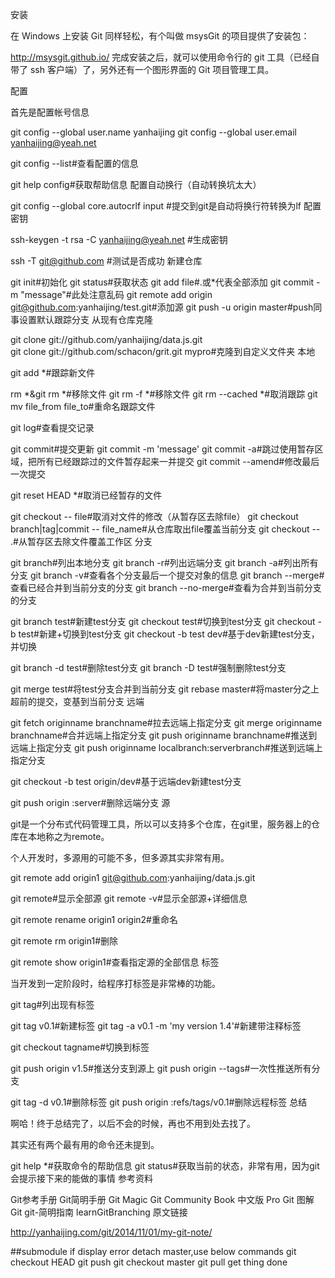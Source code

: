安装

在 Windows 上安装 Git 同样轻松，有个叫做 msysGit 的项目提供了安装包：

http://msysgit.github.io/
完成安装之后，就可以使用命令行的 git 工具（已经自带了 ssh 客户端）了，另外还有一个图形界面的 Git 项目管理工具。

配置

首先是配置帐号信息

git config --global user.name yanhaijing
git config --global user.email yanhaijing@yeah.net

git config --list#查看配置的信息

git help config#获取帮助信息
配置自动换行（自动转换坑太大）

git config --global core.autocrlf input #提交到git是自动将换行符转换为lf
配置密钥

ssh-keygen -t rsa -C yanhaijing@yeah.net #生成密钥

ssh -T git@github.com #测试是否成功
新建仓库

git init#初始化
git status#获取状态
git add file#.或*代表全部添加
git commit -m "message"#此处注意乱码
git remote add origin git@github.com:yanhaijing/test.git#添加源
git push -u origin master#push同事设置默认跟踪分支
从现有仓库克隆

git clone git://github.com/yanhaijing/data.js.git    
git clone git://github.com/schacon/grit.git mypro#克隆到自定义文件夹
本地

git add *#跟踪新文件

rm *&git rm *#移除文件
git rm -f *#移除文件
git rm --cached *#取消跟踪
git mv file_from file_to#重命名跟踪文件

git log#查看提交记录

git commit#提交更新
git commit -m 'message'
git commit -a#跳过使用暂存区域，把所有已经跟踪过的文件暂存起来一并提交
git commit --amend#修改最后一次提交

git reset HEAD *#取消已经暂存的文件

git checkout -- file#取消对文件的修改（从暂存区去除file）
git checkout branch|tag|commit -- file_name#从仓库取出file覆盖当前分支
git checkout -- .#从暂存区去除文件覆盖工作区
分支

git branch#列出本地分支
git branch -r#列出远端分支
git branch -a#列出所有分支
git branch -v#查看各个分支最后一个提交对象的信息
git branch --merge#查看已经合并到当前分支的分支
git branch --no-merge#查看为合并到当前分支的分支

git branch test#新建test分支
git checkout test#切换到test分支
git checkout -b test#新建+切换到test分支
git checkout -b test dev#基于dev新建test分支，并切换

git branch -d test#删除test分支
git branch -D test#强制删除test分支

git merge test#将test分支合并到当前分支
git rebase master#将master分之上超前的提交，变基到当前分支
远端

git fetch originname branchname#拉去远端上指定分支
git merge originname branchname#合并远端上指定分支
git push originname branchname#推送到远端上指定分支
git push originname localbranch:serverbranch#推送到远端上指定分支

git checkout -b test origin/dev#基于远端dev新建test分支

git push origin :server#删除远端分支
源

git是一个分布式代码管理工具，所以可以支持多个仓库，在git里，服务器上的仓库在本地称之为remote。

个人开发时，多源用的可能不多，但多源其实非常有用。

git remote add origin1 git@github.com:yanhaijing/data.js.git

git remote#显示全部源
git remote -v#显示全部源+详细信息

git remote rename origin1 origin2#重命名

git remote rm origin1#删除

git remote show origin1#查看指定源的全部信息
标签

当开发到一定阶段时，给程序打标签是非常棒的功能。

git tag#列出现有标签    

git tag v0.1#新建标签
git tag -a v0.1 -m 'my version 1.4'#新建带注释标签

git checkout tagname#切换到标签

git push origin v1.5#推送分支到源上
git push origin --tags#一次性推送所有分支

git tag -d v0.1#删除标签
git push origin :refs/tags/v0.1#删除远程标签
总结

啊哈！终于总结完了，以后不会的时候，再也不用到处去找了。

其实还有两个最有用的命令还未提到。

git help *#获取命令的帮助信息
git status#获取当前的状态，非常有用，因为git会提示接下来的能做的事情
参考资料

Git参考手册
Git简明手册
Git Magic
Git Community Book 中文版
Pro Git
图解Git
git-简明指南
learnGitBranching
原文链接

http://yanhaijing.com/git/2014/11/01/my-git-note/

##submodule
if display error detach master,use below commands
git checkout HEAD
git push
git checkout master
git pull
get thing done
